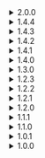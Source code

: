 <details>
<summary>2.0.0 </summary>

* Actual SoTS update, added support for all breakable items (Sale Star, Unstable Transmitter and Seed of Life).
* Mod is mostly rewritten with less jank, config and API should still be the same.
* Added option to repair void items.
  * _Repair list for void items is dynamically generated from ContagiousItemManager, so any modded item should automatically be added to the list without any input from the user. However, if void item has multiple "source" items, such as Singularity Band or Newly Hatched Zoea then it won't be added to the list due to inability to find the source (well, actually it is mostly implementation limitation, I would be fine with Zoea showing you every possible boss item in the game)_. 
</details>
<details>
<summary>1.4.4 </summary>

* Added Longstanding Solitude support.
</details>
<details>
<summary>1.4.3 </summary>

* Added option for shrine to use gold in bazaar.
</details>
<details>
<summary>1.4.2 </summary>

* SoTS update.
</details>
<details>
<summary>1.4.1 </summary>

* Restored original methods and marked them as depricated. Sorry about that.
</details>
<details>
<summary>1.4.0 </summary>

* Reworked list extension for mod developers, so if you decide to implement it, your mod won't throw errrors if ShrineOfRepair is not present. It does require a slight rewrite, example can be seen [here](https://github.com/viliger2/ExtradimensionaItems/blob/master/RoR2_ItemsMod/Modules/ShrineOfRepairCompat.cs).
</details>
<details>
<summary>1.3.0 </summary>

* Moved to split R2API assemblies
* Implemented optional RiskOfOptions support. Not everything is in there, since some things are initialized on game's start, like director costs.
</details>
<details>
<summary>1.2.3 </summary>

* Moved shrine in Bazaar so it doesn't collide with things spawned by BiggerBazaar
* Moved coordinates and angles of all static spawns (bazaar, moon and moon2) into config
</details>
<details>
<summary>1.2.2 </summary>

* Added Max Uses Config.
* Added Config to spawn the shrine in Bazaar Between Time and Commencement.
* Implemented Lunar Coins for Scrapper UI.
* Added Korean Support.
</details>
<details>
<summary>1.2.1 </summary>

* Added Repair List (replaces Blacklist), Equipment Repair, Boss/Lunar/Equipment Cost Config and Void Lunar compat (from [BubbetsItems](https://thunderstore.io/package/Bubbet/BubbetsItems/)). 
* Added Regenerating Scrap and Trophy Hunter's Tricorn by default.
* Fixed non-english clients having broken text strings.
* Implemented basic repair list extension support (via methods for mod developers and via Repair List for users)
</details>
<details>
<summary>1.2.0 </summary>

* Added scrapper-like version (comes with config wipe, sorry).
</details>
<details>
<summary>1.1.1 </summary>

* Added shader to billboard icon, added sandy and snowy variants.
</details>
<details>
<summary>1.1.0 </summary>

* Added blacklist, lunar (optional [Ephemeral Coins](https://thunderstore.io/package/VarnaScelestus/Ephemeral_Coins/)) and void coins (with [ReleasedFromTheVoid](https://thunderstore.io/package/Anreol/ReleasedFromTheVoid/)) support
</details>
<details>
<summary>1.0.1 </summary>

* Reupload because r2modman is a good program
</details>
<details>
<summary>1.0.0 </summary>

* Initial release
</details>